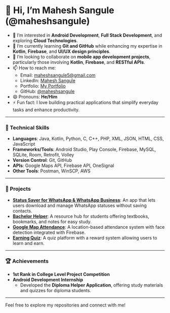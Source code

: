 # 👋 Hi, I’m Mahesh Sangule (@maheshsangule)

- 👀 I’m interested in **Android Development**, **Full Stack Development**, and exploring **Cloud Technologies**.
- 🌱 I’m currently learning **Git and GitHub** while enhancing my expertise in **Kotlin**, **Firebase**, and **UI/UX design principles**.
- 💞️ I’m looking to collaborate on **mobile app development projects**, particularly those involving **Kotlin**, **Firebase**, and **RESTful APIs**.
- 📫 How to reach me: 
  - Email: [maheshsangule5@gmail.com](mailto:maheshsangule5@gmail.com)
  - LinkedIn: [Mahesh Sangule](https://www.linkedin.com/in/mahesh-sangule-8a7a0025b/)
  - Portfolio: [My Portfolio](https://maheshsangule.github.io/Portfolio/)
  - GitHub: [@maheshsangule](https://github.com/maheshsangule)
- 😄 Pronouns: **He/Him**
- ⚡ Fun fact: I love building practical applications that simplify everyday tasks and enhance productivity.

---

### 🔧 Technical Skills

- **Languages**: Java, Kotlin, Python, C, C++, PHP, XML, JSON, HTML, CSS, JavaScript
- **Frameworks/Tools**: Android Studio, Play Console, Firebase, MySQL, SQLite, Room, Retrofit, Volley
- **Version Control**: Git, GitHub
- **APIs**: Google Maps API, Firebase API, OneSignal
- **Other Tools**: Postman, WinSCP, AWS

---

### 📱 Projects

- [**Status Saver for WhatsApp & WhatsApp Business**](https://github.com/maheshsangule/Status-Saver-For-WA-Business-WA): An app that lets users download and manage WhatsApp statuses without saving contacts.
- [**Bachelor Helper**](https://github.com/maheshsangule/Bachelor-Helper): A resource hub for students offering textbooks, bookmarks, and notes for easy study.
- [**Google Map Attendance**](https://github.com/maheshsangule/Google-Map-Attendance): A location-based attendance system with face detection integrated with Firebase.
- [**Earning Quiz**](https://github.com/maheshsangule/Earning-Quiz): A quiz platform with a reward system allowing users to learn and earn.

---

### 🏆 Achievements

- **1st Rank in College Level Project Competition**
- **Android Development Internship**
  - Developed the **Diploma Helper Application**, offering study materials and quizzes for diploma students.

---

Feel free to explore my repositories and connect with me!
